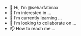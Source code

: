 - 👋 Hi, I’m @seharfatimax
- 👀 I’m interested in ...
- 🌱 I’m currently learning ...
- 💞️ I’m looking to collaborate on ...
- 📫 How to reach me ...

<!---
seharfatimax/seharfatimax is a ✨ special ✨ repository because its `README.md` (this file) appears on your GitHub profile.
You can click the Preview link to take a look at your changes.
--->
